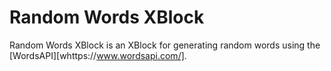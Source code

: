 # Random Words XBlock

Random Words XBlock is an XBlock for generating random words using the [WordsAPI][whttps://www.wordsapi.com/].
